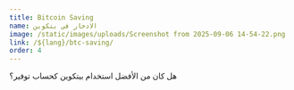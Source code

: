 ```yaml
---
title: Bitcoin Saving
name: الادخار في بتكوين
image: /static/images/uploads/Screenshot from 2025-09-06 14-54-22.png
link: /${lang}/btc-saving/
order: 4
---
```

هل كان من الأفضل استخدام بيتكوين كحساب توفير؟
